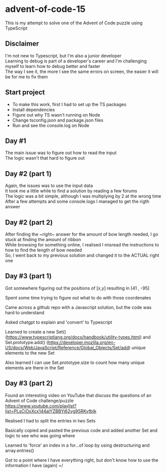 # advent-of-code-15
This is my attempt to solve one of the Advent of Code puzzle using TypeScript

## Disclaimer

I'm not new to Typescript, but I'm also a junior developer  
Learning to debug is part of a developer's career and I'm challenging myself to learn how to debug better and faster  
The way I see it, the more I see the same errors on screen, the easier it will be for me to fix them

## Start project
- To make this work, first I had to set up the TS packages
- Install dependencies
- Figure out why TS wasn't running on Node
- Change tsconfig.json and package.json files
- Run and see the console.log on Node

## Day #1
The main issue was to figure out how to read the input  
The logic wasn't that hard to figure out

## Day #2 (part 1)
Again, the issues was to use the input data  
It took me a little while to find a solution by reading a few forums  
The logic was a bit simple, although I was multiplying by 2 at the wrong time  
After a few attempts and some console.logs I managed to get the rigth answer

## Day #2 (part 2)  

After finding the ~right~ answer for the amount of bow length needed, I go stuck at finding the amount of ribbon  
While browsing for something online, I realised I misread the instructions to how to find the length of bow needed  
So, I went back to my previous solution and changed it to the ACTUAL right one  
  
## Day #3 (part 1)

Got somewhere figuring out the positions  of [x,y] resulting in [41 , -95]  

Spent some time trying to figure out what to do with those coordenates  

Came across a github repo with a Javascript solution, but the code was hard to understand  

Asked chatgpt to explain and 'convert' to Typescript  

Learned to create a new Set<string>() (https://www.typescriptlang.org/docs/handbook/utility-types.html) and Set.prototype.add() (https://developer.mozilla.org/en-US/docs/Web/JavaScript/Reference/Global_Objects/Set/add) unique elements to the new Set  

Also learned I can use Set.prototype.size to count how many unique elements are there in the Set  

## Day #3 (part 2)  
  
Found an interesting video on YouTube that discuss the questions of an Advent of Code challenge/puzzle  
https://www.youtube.com/playlist?list=PLsCiOxXcx144alYZBBYi62vg95RKvfbIk

Realised I had to split the entries in two Sets  
  
Basically copied and pasted the previous code and added another Set and logic to see who was going where  
  
Learned to 'force' an index in a for...of loop by using destructuring and array.entries() 
  
Got to a point where I have everything right, but don't know how to use the information I have (again) =/

